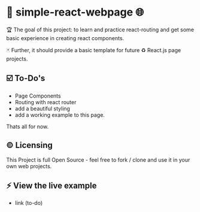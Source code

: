 # 💠 simple-react-webpage 🌐

🏆 The goal of this project: 
to learn and practice react-routing and get some basic experience in creating react components.

🃏 Further, it should provide a basic template for future ♻️ React.js page projects.

## ☑️ To-Do's

- Page Components
- Routing with react router
- add a beautiful styling
- add a working example to this page. 

Thats all for now. 

## ©️ Licensing

This Project is full Open Source - feel free to fork / clone and use it in your own web projects. 

## ⚡ View the live example

- link (to-do) 


